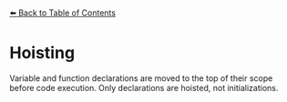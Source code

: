 [⬅️ Back to Table of Contents](README.md)

# Hoisting

 Variable and function declarations are moved to the top of their scope before code execution. Only declarations are hoisted, not initializations.